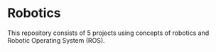 # Robotics

[](https://img.shields.io/badge/ROS-Kinetic-blue.svg)

This repository consists of 5 projects using concepts of robotics and Robotic Operating System (ROS).

